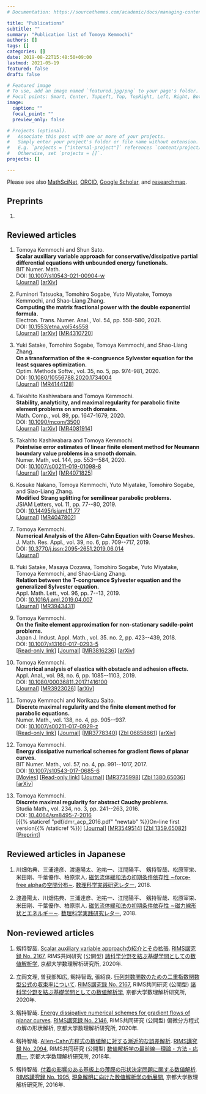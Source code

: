 ```yaml
---
# Documentation: https://sourcethemes.com/academic/docs/managing-content/

title: "Publications"
subtitle: ""
summary: "Publication list of Tomoya Kemmochi"
authors: []
tags: []
categories: []
date: 2019-08-22T15:48:50+09:00
lastmod: 2021-05-19
featured: false
draft: false

# Featured image
# To use, add an image named `featured.jpg/png` to your page's folder.
# Focal points: Smart, Center, TopLeft, Top, TopRight, Left, Right, BottomLeft, Bottom, BottomRight.
image:
  caption: ""
  focal_point: ""
  preview_only: false

# Projects (optional).
#   Associate this post with one or more of your projects.
#   Simply enter your project's folder or file name without extension.
#   E.g. `projects = ["internal-project"]` references `content/project/deep-learning/index.md`.
#   Otherwise, set `projects = []`.
projects: []

---
```


<div class="publication">

Please see also 
[MathSciNet](https://mathscinet.ams.org/mathscinet/search/author.html?mrauthid=1179149), 
[ORCID](http://orcid.org/0000-0003-4060-6288), 
[Google Scholar](https://scholar.google.co.jp/citations?user=tNnJyuMAAAAJ), and
[researchmap](https://researchmap.jp/t-kemmochi/).


## Preprints


1. 


## Reviewed articles

1. Tomoya Kemmochi and Shun Sato.  
   **Scalar auxiliary variable approach for conservative/dissipative partial differential equations with unbounded energy functionals.**  
   BIT Numer. Math.  
   DOI: [10.1007/s10543-021-00904-w](https://doi.org/10.1007/s10543-021-00904-w)  
   [[Journal](https://link.springer.com/article/10.1007%2Fs10543-021-00904-w)]
   [[arXiv](https://arxiv.org/abs/2105.04055)]

2. Fuminori Tatsuoka, Tomohiro Sogabe, Yuto Miyatake, Tomoya Kemmochi, and Shao-Liang Zhang.  
   **Computing the matrix fractional power with the double exponential formula.**  
   Electron. Trans. Numer. Anal., Vol. 54, pp. 558-580, 2021.  
   DOI: [10.1553/etna_vol54s558](http://doi.org/10.1553/etna_vol54s558)  
   [[Journal](https://etna.math.kent.edu/volumes/2021-2030/vol54/abstract.php?vol=54&pages=558-580)] 
   [[arXiv](https://arxiv.org/abs/2012.01667)]
   [[MR4310720](https://mathscinet.ams.org/mathscinet-getitem?mr=4310720)]

3. Yuki Satake, Tomohiro Sogabe, Tomoya Kemmochi, and Shao-Liang Zhang.  
**On a transformation of the ∗-congruence Sylvester equation for the least squares optimization.**  
Optim. Methods Softw., vol. 35, no. 5, pp. 974-981, 2020.  
DOI: [10.1080/10556788.2020.1734004](https://doi.org/10.1080/10556788.2020.1734004)  
[[Journal](https://www.tandfonline.com/doi/full/10.1080/10556788.2020.1734004)]
[[MR4144128](https://mathscinet.ams.org/mathscinet-getitem?mr=4144128)]

1. Takahito Kashiwabara and Tomoya Kemmochi.  
**Stability, analyticity, and maximal regularity for parabolic finite element problems on smooth domains.**  
Math. Comp., vol. 89, pp. 1647-1679, 2020.  
DOI: [10.1090/mcom/3500](https://doi.org/10.1090/mcom/3500)  
[[Journal](https://www.ams.org/journals/mcom/0000-000-00/S0025-5718-2020-03500-5/)]
[[arXiv](https://arxiv.org/abs/1805.01336)]
[[MR4081914](https://mathscinet.ams.org/mathscinet-getitem?mr=4081914)]

1. Takahito Kashiwabara and Tomoya Kemmochi.  
**Pointwise error estimates of linear finite element method for Neumann boundary value problems in a smooth domain.** <br>
Numer. Math, vol. 144, pp. 553–-584, 2020.<br>
DOI: [10.1007/s00211-019-01098-8](https://doi.org/10.1007/s00211-019-01098-8) <br>
[[Journal](https://link.springer.com/article/10.1007/s00211-019-01098-8)]
[[arXiv](https://arxiv.org/abs/1804.00390)]
[[MR4071825](https://mathscinet.ams.org/mathscinet-getitem?mr=4071825)]

1. Kosuke Nakano, Tomoya Kemmochi, Yuto Miyatake, Tomohiro Sogabe, and Siao-Liang Zhang.  
**Modified Strang splitting for semilinear parabolic problems.** <br>
JSIAM Letters, vol. 11, pp. 77--80, 2019. <br>
DOI: [10.14495/jsiaml.11.77](https://doi.org/10.14495/jsiaml.11.77) <br>
[[Journal](https://www.jstage.jst.go.jp/article/jsiaml/11/0/11_77/_article)]
[[MR4047802](https://mathscinet.ams.org/mathscinet-getitem?mr=4047802)]

1. Tomoya Kemmochi.  
**Numerical Analysis of the Allen-Cahn Equation with Coarse Meshes.**  
J. Math. Res. Appl., vol. 39, no. 6, pp. 709--717, 2019. <br>
DOI: [10.3770/j.issn:2095-2651.2019.06.014](https://doi.org/10.3770/j.issn:2095-2651.2019.06.014) <br>
[[Journal](http://jmre.dlut.edu.cn/en/ch/reader/view_abstract.aspx?file_no=20190614&flag=1)]

1. Yuki Satake, Masaya Oozawa, Tomohiro Sogabe, Yuto Miyatake, Tomoya Kemmochi, and Shao-Liang Zhang.  
**Relation between the T-congruence Sylvester equation and the generalized Sylvester equation.** <br>
Appl. Math. Lett., vol. 96, pp. 7--13, 2019. <br>
DOI: [10.1016/j.aml.2019.04.007](https://doi.org/10.1016/j.aml.2019.04.007) <br>
[[Journal](https://www.sciencedirect.com/science/article/pii/S0893965919301533)]
[[MR3943431](https://mathscinet.ams.org/mathscinet-getitem?mr=3943431)]


1. Tomoya Kemmochi.  
**On the finite element approximation for non-stationary saddle-point problems.** <br>
Japan J. Indust. Appl. Math., vol. 35. no. 2, pp. 423--439, 2018. <br>
DOI: [10.1007/s13160-017-0293-5](https://doi.org/10.1007/s13160-017-0293-5) <br>
[[Read-only link](http://rdcu.be/EetG)] 
[[Journal](https://link.springer.com/article/10.1007/s13160-017-0293-5)] 
[[MR3816236](https://mathscinet.ams.org/mathscinet-getitem?mr=3816236)]
[[arXiv](https://arxiv.org/abs/1709.00723)]

2. Tomoya Kemmochi.  
**Numerical analysis of elastica with obstacle and adhesion effects.** <br>
Appl. Anal., vol. 98, no. 6, pp. 1085--1103, 2019. <br>
DOI: [10.1080/00036811.2017.1416100](https://doi.org/10.1080/00036811.2017.1416100) <br>
[[Journal](http://www.tandfonline.com/doi/full/10.1080/00036811.2017.1416100)] 
[[MR3923026](https://mathscinet.ams.org/mathscinet-getitem?mr=3923026)]
[[arXiv](https://arxiv.org/abs/1604.03400)]

3. Tomoya Kemmochi and Norikazu Saito.  
**Discrete maximal regularity and the finite element method for parabolic equations.** <br> 
Numer. Math., vol. 138, no. 4, pp. 905--937.  <br>
DOI: [10.1007/s00211-017-0929-z](https://doi.org/10.1007/s00211-017-0929-z) <br>
[[Read-only link](http://rdcu.be/yxsp)] 
[[Journal](https://link.springer.com/article/10.1007/s00211-017-0929-z)] 
[[MR3778340](https://mathscinet.ams.org/mathscinet-getitem?mr=3778340)] 
[[Zbl 06858661](https://zbmath.org/?q=an:06858661)] 
[[arXiv](https://arxiv.org/abs/1602.06864)]

4. Tomoya Kemmochi.  
**Energy dissipative numerical schemes for gradient flows of planar curves.** <br>
BIT Numer. Math., vol. 57, no. 4, pp. 991--1017, 2017. <br>
DOI: [10.1007/s10543-017-0685-6](https://doi.org/10.1007/s10543-017-0685-6) <br>
[[Movies](https://www.youtube.com/playlist?list=PLMF3dSqWEii69loXvCtgDCI4PYijq_4L3)]
[[Read-only link](http://rdcu.be/wgXm)]
[[Journal](https://link.springer.com/article/10.1007/s10543-017-0685-6)]
[[MR3735998](https://mathscinet.ams.org/mathscinet-getitem?mr=3735998)]
[[Zbl 1380.65036](https://zbmath.org/?q=an:1380.65036)]
[[arXiv](https://arxiv.org/abs/1610.03014)]


5. Tomoya Kemmochi.  
**Discrete maximal regularity for abstract Cauchy problems.** <br>
Studia Math., vol. 234, no. 3, pp. 241--263, 2016. <br>
DOI: [10.4064/sm8495-7-2016](http://doi.org/10.4064/sm8495-7-2016) <br>
[{{% staticref "pdf/dmr_acp_2016.pdf" "newtab" %}}On-line first version{{% /staticref %}}]
[[Journal](https://www.impan.pl/en/publishing-house/journals-and-series/studia-mathematica/234/3/91729/)]
[[MR3549514](https://mathscinet.ams.org/mathscinet-getitem?mr=3549514)]
[[Zbl 1359.65082](https://www.zbmath.org/?q=an:1359.65082)]
[[Preprint](http://www.ms.u-tokyo.ac.jp/preprint/pdf/2015-6.pdf)]


## Reviewed articles in Japanese

1. 川畑佑典、三浦達彦、渡邉陽太、池祐一、江間陽平、 剱持智哉、松原宰栄、米田剛、千葉優作、柏原崇人.
[磁気流体緩和法の初期条件依存性 ∼force-free alphaの空間分布∼](https://www.ms.u-tokyo.ac.jp/lmsr/pdf/2018-10.pdf).
[数理科学実践研究レター](https://www.ms.u-tokyo.ac.jp/lmsr/2018/), 2018.

2. 渡邉陽太、川畑佑典、三浦達彦、池祐一、江間陽平、 剱持智哉、松原宰栄、米田剛、千葉優作、柏原崇人.
[磁気流体緩和法の初期条件依存性 ∼磁力線形状とエネルギー∼](https://www.ms.u-tokyo.ac.jp/lmsr/pdf/2018-20.pdf).
[数理科学実践研究レター](https://www.ms.u-tokyo.ac.jp/lmsr/2018/), 2018.


## Non-reviewed articles

1. 剱持智哉.
[Scalar auxiliary variable approachの紹介とその拡張](https://repository.kulib.kyoto-u.ac.jp/dspace/bitstream/2433/261522/1/2167-11.pdf).
[RIMS講究録 No. 2167](https://repository.kulib.kyoto-u.ac.jp/dspace/handle/2433/261276),
RIMS共同研究 (公開型) [諸科学分野を結ぶ基礎学問としての数値解析学](http://www.sr3.t.u-tokyo.ac.jp/rims2019/),
京都大学数理解析研究所, 2020年.

1. 立岡文理, 曽我部知広, 剱持智哉, 張紹良.
[行列対数関数のための二重指数関数型公式の収束率について](https://repository.kulib.kyoto-u.ac.jp/dspace/bitstream/2433/261512/1/2167-01.pdf).
[RIMS講究録 No. 2167](https://repository.kulib.kyoto-u.ac.jp/dspace/handle/2433/261276),
RIMS共同研究 (公開型) [諸科学分野を結ぶ基礎学問としての数値解析学](http://www.sr3.t.u-tokyo.ac.jp/rims2019/),
京都大学数理解析研究所, 2020年.

1. 剱持智哉.
[Energy dissipative numerical schemes for gradient flows of planar curves](https://repository.kulib.kyoto-u.ac.jp/dspace/bitstream/2433/255007/1/2146-04.pdf).
[RIMS講究録 No. 2146](https://repository.kulib.kyoto-u.ac.jp/dspace/handle/2433/254726),
RIMS共同研究 (公開型) 偏微分方程式の解の形状解析,
京都大学数理解析研究所, 2020年.

1. 剱持智哉.
[Allen-Cahn方程式の数値解に対する漸近的な誤差解析](https://repository.kulib.kyoto-u.ac.jp/dspace/bitstream/2433/251689/1/2094-10.pdf).
[RIMS講究録 No. 2094](https://repository.kulib.kyoto-u.ac.jp/dspace/handle/2433/251487),
RIMS共同研究 (公開型) [数値解析学の最前線—理論・方法・応用—](http://ri2t.kyushu-u.ac.jp/~watanabe/WorkShop/RIMS2017/),
京都大学数理解析研究所, 2018年.

1. 剱持智哉.
[付着の影響のある基板上の薄膜の形状決定問題に関する数値解析](https://repository.kulib.kyoto-u.ac.jp/dspace/bitstream/2433/224712/1/1995-05.pdf).  
[RIMS講究録 No. 1995](https://repository.kulib.kyoto-u.ac.jp/dspace/handle/2433/224135),
[現象解明に向けた数値解析学の新展開](https://sites.google.com/site/rims2015na/), 京都大学数理解析研究所, 2016年.

</div>